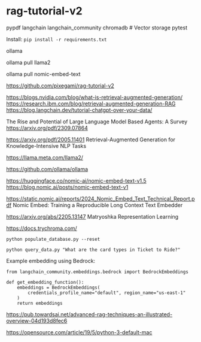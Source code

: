 # rag-tutorial-v2


pypdf
langchain
langchain_community
chromadb # Vector storage
pytest

Install:
`pip install -r requirements.txt`

ollama

ollama pull llama2

ollama pull nomic-embed-text


https://github.com/pixegami/rag-tutorial-v2

https://blogs.nvidia.com/blog/what-is-retrieval-augmented-generation/
https://research.ibm.com/blog/retrieval-augmented-generation-RAG
https://blog.langchain.dev/tutorial-chatgpt-over-your-data/


The Rise and Potential of Large Language Model Based Agents: A Survey
https://arxiv.org/pdf/2309.07864

https://arxiv.org/pdf/2005.11401
Retrieval-Augmented Generation for Knowledge-Intensive NLP Tasks

https://llama.meta.com/llama2/

https://github.com/ollama/ollama


https://huggingface.co/nomic-ai/nomic-embed-text-v1.5
https://blog.nomic.ai/posts/nomic-embed-text-v1

https://static.nomic.ai/reports/2024_Nomic_Embed_Text_Technical_Report.pdf
Nomic Embed: Training a Reproducible Long Context Text Embedder

https://arxiv.org/abs/2205.13147
Matryoshka Representation Learning

https://docs.trychroma.com/



`python populate_database.py --reset`

`python query_data.py "What are the card types in Ticket to Ride?"`


Example embedding using Bedrock:

```
from langchain_community.embeddings.bedrock import BedrockEmbeddings

def get_embedding_function():
    embeddings = BedrockEmbeddings(
        credentials_profile_name="default", region_name="us-east-1"
    )
    return embeddings

```

https://pub.towardsai.net/advanced-rag-techniques-an-illustrated-overview-04d193d8fec6


https://opensource.com/article/19/5/python-3-default-mac
